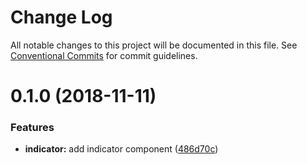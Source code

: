 # Change Log

All notable changes to this project will be documented in this file.
See [Conventional Commits](https://conventionalcommits.org) for commit guidelines.





# 0.1.0 (2018-11-11)


### Features

* **indicator:** add indicator component ([486d70c](https://github.com/mu-ui/mu-ui/commit/486d70c))
